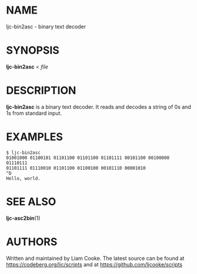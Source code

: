 # NAME

ljc-bin2asc - binary text decoder

# SYNOPSIS

**ljc-bin2asc** \< *file*

# DESCRIPTION

**ljc-bin2asc** is a binary text decoder. It reads and decodes a string
of 0s and 1s from standard input.

# EXAMPLES

    $ ljc-bin2asc
    01001000 01100101 01101100 01101100 01101111 00101100 00100000 01110111
    01101111 01110010 01101100 01100100 00101110 00001010
    ^D
    Hello, world.

# SEE ALSO

**ljc-asc2bin**(1)

# AUTHORS

Written and maintained by Liam Cooke. The latest source can be found at
https://codeberg.org/ljc/scripts and at
https://github.com/ljcooke/scripts
